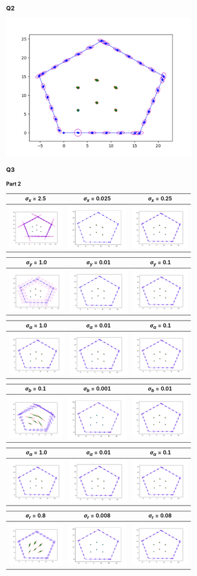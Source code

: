 

### Q2
![](code/results/0.25_0.1_0.1_0.01_0.08/plot.png)


### Q3


#### Part 2







|$\sigma_x = 2.5$ | $\sigma_x = 0.025$ | $\sigma_x = 0.25$ |
| --- | --- | -- | 
| ![](code/results/2.5_0.1_0.1_0.01_0.08/plot.png) | ![](code/results/0.025_0.1_0.1_0.01_0.08/plot.png) |![](code/results/0.25_0.1_0.1_0.01_0.08/plot.png) | 


|$\sigma_y = 1.0$ | $\sigma_y = 0.01$ | $\sigma_y = 0.1$ |
| --- | --- | -- | 
| ![](code/results/0.25_1.0_0.1_0.01_0.08/plot.png) | ![](code/results/0.25_0.01_0.1_0.01_0.08/plot.png) |![](code/results/0.25_0.1_0.1_0.01_0.08/plot.png) | 


|$\sigma_{\alpha} = 1.0$ | $\sigma_{\alpha} = 0.01$ | $\sigma_{\alpha} = 0.1$ |
| --- | --- | -- | 
| ![](code/results/0.25_0.1_1.0_0.01_0.08/plot.png) | ![](code/results/0.25_0.1_0.01_0.01_0.08/plot.png) |![](code/results/0.25_0.1_0.1_0.01_0.08/plot.png) | 




|$\sigma_{b} = 0.1$ | $\sigma_{b} = 0.001$ | $\sigma_{b} = 0.01$ |
| --- | --- | -- | 
| ![](code/results/0.25_0.1_0.1_0.1_0.08/plot.png) | ![](code/results/0.25_0.1_0.1_0.001_0.08/plot.png) |![](code/results/0.25_0.1_0.1_0.01_0.08/plot.png) | 


|$\sigma_{\alpha} = 1.0$ | $\sigma_{\alpha} = 0.01$ | $\sigma_{\alpha} = 0.1$ |
| --- | --- | -- | 
| ![](code/results/0.25_0.1_0.1_0.01_0.08/plot.png) | ![](code/results/0.25_0.1_0.1_0.01_0.08/plot.png) |![](code/results/0.25_0.1_0.1_0.01_0.08/plot.png) | 

|$\sigma_{r} = 0.8$ | $\sigma_{r} = 0.008$ | $\sigma_{r} = 0.08$ |
| --- | --- | -- | 
| ![](code/results/0.25_0.1_0.1_0.01_0.8/plot.png) | ![](code/results/0.25_0.1_0.1_0.01_0.008/plot.png) |![](code/results/0.25_0.1_0.1_0.01_0.08/plot.png) | 